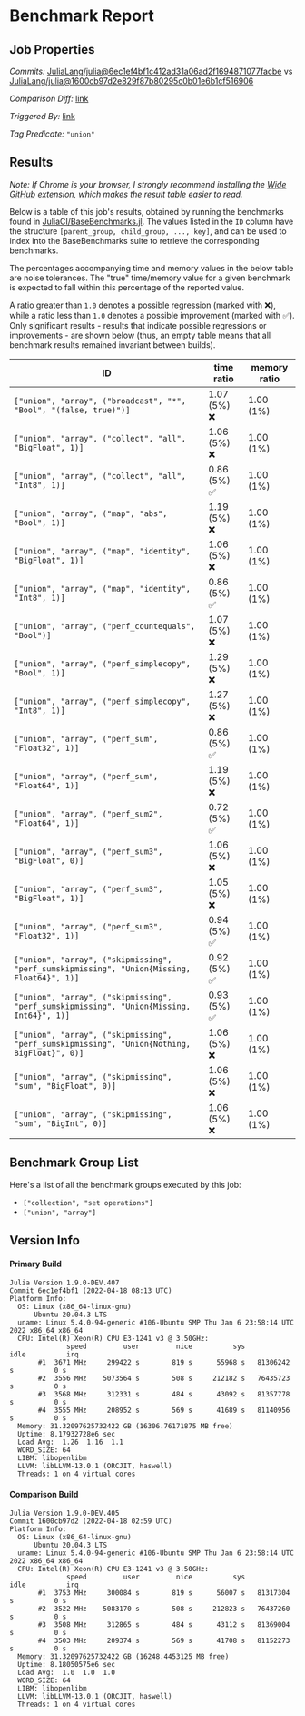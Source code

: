 # Benchmark Report

## Job Properties

*Commits:* [JuliaLang/julia@6ec1ef4bf1c412ad31a06ad2f1694871077facbe](https://github.com/JuliaLang/julia/commit/6ec1ef4bf1c412ad31a06ad2f1694871077facbe) vs [JuliaLang/julia@1600cb97d2e829f87b80295c0b01e6b1cf516906](https://github.com/JuliaLang/julia/commit/1600cb97d2e829f87b80295c0b01e6b1cf516906)

*Comparison Diff:* [link](https://github.com/JuliaLang/julia/compare/1600cb97d2e829f87b80295c0b01e6b1cf516906..6ec1ef4bf1c412ad31a06ad2f1694871077facbe)

*Triggered By:* [link](https://github.com/JuliaLang/julia/pull/45018)

*Tag Predicate:* `"union"`

## Results

*Note: If Chrome is your browser, I strongly recommend installing the [Wide GitHub](https://chrome.google.com/webstore/detail/wide-github/kaalofacklcidaampbokdplbklpeldpj?hl=en)
extension, which makes the result table easier to read.*

Below is a table of this job's results, obtained by running the benchmarks found in
[JuliaCI/BaseBenchmarks.jl](https://github.com/JuliaCI/BaseBenchmarks.jl). The values
listed in the `ID` column have the structure `[parent_group, child_group, ..., key]`,
and can be used to index into the BaseBenchmarks suite to retrieve the corresponding
benchmarks.

The percentages accompanying time and memory values in the below table are noise tolerances. The "true"
time/memory value for a given benchmark is expected to fall within this percentage of the reported value.

A ratio greater than `1.0` denotes a possible regression (marked with :x:), while a ratio less
than `1.0` denotes a possible improvement (marked with :white_check_mark:). Only significant results - results
that indicate possible regressions or improvements - are shown below (thus, an empty table means that all
benchmark results remained invariant between builds).

| ID | time ratio | memory ratio |
|----|------------|--------------|
| `["union", "array", ("broadcast", "*", "Bool", "(false, true)")]` | 1.07 (5%) :x: | 1.00 (1%)  |
| `["union", "array", ("collect", "all", "BigFloat", 1)]` | 1.06 (5%) :x: | 1.00 (1%)  |
| `["union", "array", ("collect", "all", "Int8", 1)]` | 0.86 (5%) :white_check_mark: | 1.00 (1%)  |
| `["union", "array", ("map", "abs", "Bool", 1)]` | 1.19 (5%) :x: | 1.00 (1%)  |
| `["union", "array", ("map", "identity", "BigFloat", 1)]` | 1.06 (5%) :x: | 1.00 (1%)  |
| `["union", "array", ("map", "identity", "Int8", 1)]` | 0.86 (5%) :white_check_mark: | 1.00 (1%)  |
| `["union", "array", ("perf_countequals", "Bool")]` | 1.07 (5%) :x: | 1.00 (1%)  |
| `["union", "array", ("perf_simplecopy", "Bool", 1)]` | 1.29 (5%) :x: | 1.00 (1%)  |
| `["union", "array", ("perf_simplecopy", "Int8", 1)]` | 1.27 (5%) :x: | 1.00 (1%)  |
| `["union", "array", ("perf_sum", "Float32", 1)]` | 0.86 (5%) :white_check_mark: | 1.00 (1%)  |
| `["union", "array", ("perf_sum", "Float64", 1)]` | 1.19 (5%) :x: | 1.00 (1%)  |
| `["union", "array", ("perf_sum2", "Float64", 1)]` | 0.72 (5%) :white_check_mark: | 1.00 (1%)  |
| `["union", "array", ("perf_sum3", "BigFloat", 0)]` | 1.06 (5%) :x: | 1.00 (1%)  |
| `["union", "array", ("perf_sum3", "BigFloat", 1)]` | 1.05 (5%) :x: | 1.00 (1%)  |
| `["union", "array", ("perf_sum3", "Float32", 1)]` | 0.94 (5%) :white_check_mark: | 1.00 (1%)  |
| `["union", "array", ("skipmissing", "perf_sumskipmissing", "Union{Missing, Float64}", 1)]` | 0.92 (5%) :white_check_mark: | 1.00 (1%)  |
| `["union", "array", ("skipmissing", "perf_sumskipmissing", "Union{Missing, Int64}", 1)]` | 0.93 (5%) :white_check_mark: | 1.00 (1%)  |
| `["union", "array", ("skipmissing", "perf_sumskipmissing", "Union{Nothing, BigFloat}", 0)]` | 1.06 (5%) :x: | 1.00 (1%)  |
| `["union", "array", ("skipmissing", "sum", "BigFloat", 0)]` | 1.06 (5%) :x: | 1.00 (1%)  |
| `["union", "array", ("skipmissing", "sum", "BigInt", 0)]` | 1.06 (5%) :x: | 1.00 (1%)  |

## Benchmark Group List

Here's a list of all the benchmark groups executed by this job:

- `["collection", "set operations"]`
- `["union", "array"]`

## Version Info

#### Primary Build

```
Julia Version 1.9.0-DEV.407
Commit 6ec1ef4bf1 (2022-04-18 08:13 UTC)
Platform Info:
  OS: Linux (x86_64-linux-gnu)
      Ubuntu 20.04.3 LTS
  uname: Linux 5.4.0-94-generic #106-Ubuntu SMP Thu Jan 6 23:58:14 UTC 2022 x86_64 x86_64
  CPU: Intel(R) Xeon(R) CPU E3-1241 v3 @ 3.50GHz: 
              speed         user         nice          sys         idle          irq
       #1  3671 MHz     299422 s        819 s      55968 s   81306242 s          0 s
       #2  3556 MHz    5073564 s        508 s     212182 s   76435723 s          0 s
       #3  3568 MHz     312331 s        484 s      43092 s   81357778 s          0 s
       #4  3555 MHz     208952 s        569 s      41689 s   81140956 s          0 s
  Memory: 31.32097625732422 GB (16306.76171875 MB free)
  Uptime: 8.17932728e6 sec
  Load Avg:  1.26  1.16  1.1
  WORD_SIZE: 64
  LIBM: libopenlibm
  LLVM: libLLVM-13.0.1 (ORCJIT, haswell)
  Threads: 1 on 4 virtual cores

```

#### Comparison Build

```
Julia Version 1.9.0-DEV.405
Commit 1600cb97d2 (2022-04-18 02:59 UTC)
Platform Info:
  OS: Linux (x86_64-linux-gnu)
      Ubuntu 20.04.3 LTS
  uname: Linux 5.4.0-94-generic #106-Ubuntu SMP Thu Jan 6 23:58:14 UTC 2022 x86_64 x86_64
  CPU: Intel(R) Xeon(R) CPU E3-1241 v3 @ 3.50GHz: 
              speed         user         nice          sys         idle          irq
       #1  3753 MHz     300084 s        819 s      56007 s   81317304 s          0 s
       #2  3522 MHz    5083170 s        508 s     212823 s   76437260 s          0 s
       #3  3508 MHz     312865 s        484 s      43112 s   81369004 s          0 s
       #4  3503 MHz     209374 s        569 s      41708 s   81152273 s          0 s
  Memory: 31.32097625732422 GB (16248.4453125 MB free)
  Uptime: 8.18050575e6 sec
  Load Avg:  1.0  1.0  1.0
  WORD_SIZE: 64
  LIBM: libopenlibm
  LLVM: libLLVM-13.0.1 (ORCJIT, haswell)
  Threads: 1 on 4 virtual cores

```
